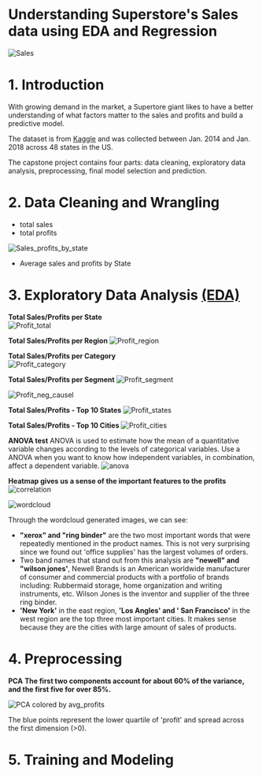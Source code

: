 
Understanding Superstore's Sales data using EDA and Regression
======================================================
  
![Sales](./images/sale.jpg)


# 1. Introduction

With growing demand in the market, a Supertore giant likes to have a better understanding of what factors matter to the sales and profits and build a predictive model.

The dataset is from [Kaggle](https://www.kaggle.com/datasets/vivek468/superstore-dataset-final) and was collected between Jan. 2014 and Jan. 2018 across 48 states in the US.



The capstone project contains four parts: data cleaning, exploratory data analysis, preprocessing, final model selection and prediction.

# 2. Data Cleaning and Wrangling


- total sales
- total profits

![Sales_profits_by_state](./images/barh_sales.png)

- Average sales and profits by State

# 3. Exploratory Data Analysis  [(EDA)](https://github.com/livia360/Capstone_project2/blob/a35929cbe5d9cdfba6e375c622eaaeda3eba750f/Part1_data_wrangling_and_EDA.ipynb)


**Total Sales/Profits per State**  
![Profit_total](./images/state.png)

**Total Sales/Profits per Region**
![Profit_region](./images/region.png)

**Total Sales/Profits per Category**  
![Profit_category](./images/cat.png)

**Total Sales/Profits per Segment**
![Profit_segment](./images/seg.png)


![Profit_neg_causel](./images/profit_2states.png)


**Total Sales/Profits - Top 10 States**
![Profit_states](./images/top.png)

**Total Sales/Profits - Top 10 Cities**
![Profit_cities](./images/top2.png)

**ANOVA test** 
ANOVA is used to estimate how the mean of a quantitative variable changes according to the levels of categorical variables. Use a ANOVA when you want to know how independent variables, in combination, affect a dependent variable.
![anova](./images/anova.png)



**Heatmap gives us a sense of the important features to the profits**
![correlation](./images/heatmap.png)  


  

![wordcloud](./images/text2.png)  
 
Through the wordcloud generated images, we can see:

- **"xerox" and "ring binder"** are the two most important words that were repeatedly mentioned in the product names. This is not very surprising since we found out 'office supplies' has the largest volumes of orders.
- Two band names that stand out from this analysis are **"newell" and "wilson jones'**, Newell Brands is an American worldwide manufacturer of consumer and commercial products with a portfolio of brands including: Rubbermaid storage, home organization and writing instruments, etc. Wilson Jones is the inventor and supplier of the three ring binder.
- **'New York'** in the east region, **'Los Angles' and ' San Francisco'** in the west region are the top three most important cities. It makes sense because they are the cities with large amount of sales of products. 


# 4. Preprocessing 
  

**PCA**
**The first two components account for about 60% of the variance, and the first five for over 85%.**   
  
![PCA colored by avg_profits](./images/pca2.png)

The blue points represent the lower quartile of 'profit' and spread across the first dimension (>0).

# 5. Training and Modeling








